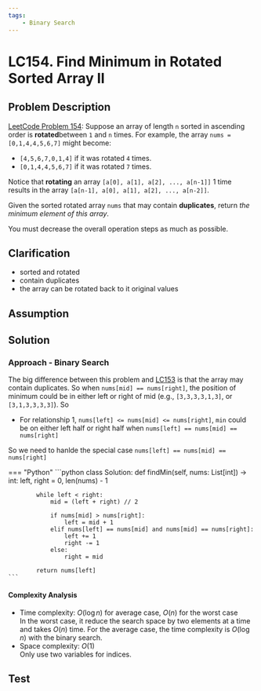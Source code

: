 ```yaml
---
tags:
    - Binary Search
---
```


# LC154. Find Minimum in Rotated Sorted Array II
## Problem Description
[LeetCode Problem 154](https://leetcode.com/problems/find-minimum-in-rotated-sorted-array-ii): Suppose an array of length `n` sorted in ascending order is **rotated**between `1` and `n` times. For example, the array `nums = [0,1,4,4,5,6,7]` might become:

- `[4,5,6,7,0,1,4]` if it was rotated `4` times.
- `[0,1,4,4,5,6,7]` if it was rotated `7` times.

Notice that **rotating** an array `[a[0], a[1], a[2], ..., a[n-1]]` 1 time results in the array `[a[n-1], a[0], a[1], a[2], ..., a[n-2]]`.

Given the sorted rotated array `nums` that may contain **duplicates**, return _the minimum element of this array_.

You must decrease the overall operation steps as much as possible.

## Clarification
- sorted and rotated
- contain duplicates
- the array can be rotated back to it original values

## Assumption

## Solution
### Approach - Binary Search
The big difference between this problem and [LC153](lc0153-find-minimum-in-rotated-sorted-array.md) is that the array may contain duplicates. So when `nums[mid] == nums[right]`, the position of minimum could be in either left or right of mid (e.g., `[3,3,3,3,1,3]`, or `[3,1,3,3,3,3]`). So

- For relationship 1, `nums[left] <= nums[mid] <= nums[right]`, `min` could be on either left half or right half when `nums[left] == nums[mid] == nums[right]`

So we need to hanlde the special case `nums[left] == nums[mid] == nums[right]`

=== "Python"
    ```python
    class Solution:
        def findMin(self, nums: List[int]) -> int:
            left, right = 0, len(nums) - 1

            while left < right:
                mid = (left + right) // 2

                if nums[mid] > nums[right]:
                    left = mid + 1
                elif nums[left] == nums[mid] and nums[mid] == nums[right]:
                    left += 1
                    right -= 1
                else:
                    right = mid

            return nums[left]
    ```

#### Complexity Analysis
* Time complexity: $O(\log n)$ for average case, $O(n)$ for the worst case  
	In the worst case, it reduce the search space by two elements at a time and takes $O(n)$ time. For the average case, the time complexity is $O(\log n)$ with the binary search.
* Space complexity: $O(1)$  
	Only use two variables for indices. 

## Test